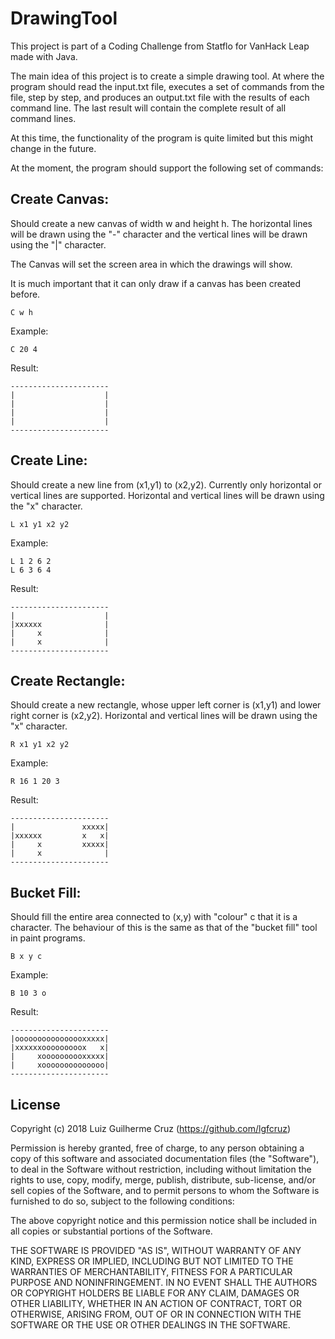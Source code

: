 # DrawingTool
This project is part of a Coding Challenge from Statflo for VanHack Leap made with Java.
<br/>

The main idea of this project is to create a simple drawing tool. At where the program should read the input.txt file, executes a set of commands from the file, step by step, and produces an output.txt file with the results of each command line. The last result will contain the complete result of all command lines.

At this time, the functionality of the program is quite limited but this might change in the future.

At the moment, the program should support the following set of commands:

## Create Canvas:

Should create a new canvas of width w and height h. The horizontal lines will be drawn using the "-" character and the vertical lines will be drawn using the "|" character.

The Canvas will set the screen area in which the drawings will show.

It is much important that it can only draw if a canvas has been created before.

    C w h

Example:

    C 20 4
    
Result:

    ----------------------
	|                    |
	|                    |
	|                    |
	|                    |
	----------------------


## Create Line:

Should create a new line from (x1,y1) to (x2,y2). Currently only horizontal or vertical lines are supported. Horizontal and vertical lines will be drawn using the "x" character.

    L x1 y1 x2 y2

Example:

    L 1 2 6 2
    L 6 3 6 4
    
Result:

    ----------------------
	|                    |
	|xxxxxx              |
	|     x              |
	|     x              |
	----------------------


## Create Rectangle:

Should create a new rectangle, whose upper left corner is (x1,y1) and lower right corner is (x2,y2). Horizontal and vertical lines will be drawn using the "x" character.

    R x1 y1 x2 y2

Example:

    R 16 1 20 3
    
Result:

    ----------------------
	|               xxxxx|
	|xxxxxx         x   x|
	|     x         xxxxx|
	|     x              |
	----------------------


## Bucket Fill:

Should fill the entire area connected to (x,y) with "colour" c that it is a character. The behaviour of this is the same as that of the "bucket fill" tool in paint programs.

    B x y c

Example:

    B 10 3 o
    
Result:

    ----------------------
	|oooooooooooooooxxxxx|
	|xxxxxxooooooooox   x|
	|     xoooooooooxxxxx|
	|     xoooooooooooooo|
	----------------------


## License
 
Copyright (c) 2018 Luiz Guilherme Cruz (https://github.com/lgfcruz)

Permission is hereby granted, free of charge, to any person obtaining a copy
of this software and associated documentation files (the "Software"), to deal
in the Software without restriction, including without limitation the rights
to use, copy, modify, merge, publish, distribute, sub-license, and/or sell
copies of the Software, and to permit persons to whom the Software is
furnished to do so, subject to the following conditions:

The above copyright notice and this permission notice shall be included in all
copies or substantial portions of the Software.

THE SOFTWARE IS PROVIDED "AS IS", WITHOUT WARRANTY OF ANY KIND, EXPRESS OR
IMPLIED, INCLUDING BUT NOT LIMITED TO THE WARRANTIES OF MERCHANTABILITY,
FITNESS FOR A PARTICULAR PURPOSE AND NONINFRINGEMENT. IN NO EVENT SHALL THE
AUTHORS OR COPYRIGHT HOLDERS BE LIABLE FOR ANY CLAIM, DAMAGES OR OTHER
LIABILITY, WHETHER IN AN ACTION OF CONTRACT, TORT OR OTHERWISE, ARISING FROM,
OUT OF OR IN CONNECTION WITH THE SOFTWARE OR THE USE OR OTHER DEALINGS IN THE
SOFTWARE.
 